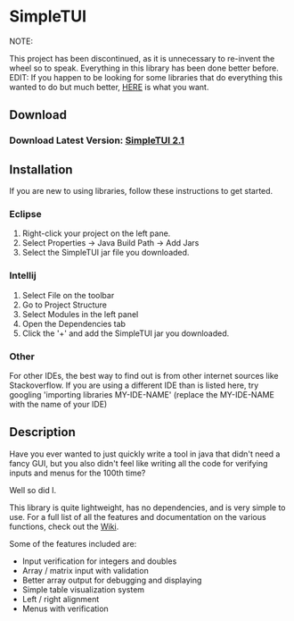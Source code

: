 # SimpleTUI

NOTE:

This project has been discontinued, as it is unnecessary to re-invent the wheel so to speak.
Everything in this library has been done better before.
EDIT: If you happen to be looking for some libraries that do everything this wanted to do
but much better, [HERE](https://github.com/akullpp/awesome-java#cli) is what you want.

## Download

### Download Latest Version: [SimpleTUI 2.1](https://github.com/Sam36502/SimpleTUI/raw/master/release/SimpleTUI_2.1.0.jar)

## Installation
If you are new to using libraries, follow these instructions to get started.

### Eclipse
 1. Right-click your project on the left pane.
 2. Select Properties -> Java Build Path -> Add Jars
 3. Select the SimpleTUI jar file you downloaded.

### Intellij
 1. Select File on the toolbar
 2. Go to Project Structure
 3. Select Modules in the left panel
 4. Open the Dependencies tab
 5. Click the '+' and add the SimpleTUI jar you downloaded.

### Other
 For other IDEs, the best way to find out is from
 other internet sources like Stackoverflow. If you
 are using a different IDE than is listed here, try
 googling 'importing libraries MY-IDE-NAME'
 (replace the MY-IDE-NAME with the name of your IDE)

## Description

Have you ever wanted to just quickly write a tool in java that didn't need a fancy GUI,
but you also didn't feel like writing all the code for verifying inputs and menus
for the 100th time?

Well so did I.

This library is quite lightweight, has no dependencies, and is very simple to use.
For a full list of all the features and documentation on the various functions, check out the [Wiki](https://github.com/Sam36502/SimpleTUI/wiki).

Some of the features included are:
 * Input verification for integers and doubles
 * Array / matrix input with validation
 * Better array output for debugging and displaying
 * Simple table visualization system
 * Left / right alignment
 * Menus with verification

